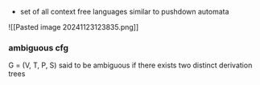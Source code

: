 - set of all context free languages similar to pushdown automata

![[Pasted image 20241123123835.png]]




### ambiguous cfg
G = (V, T, P, S) said to be ambiguous if there exists two distinct derivation trees